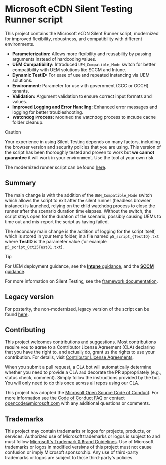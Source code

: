 # Microsoft eCDN Silent Testing Runner script

This project contains the Microsoft eCDN Silent Runner script, modernized for improved flexibility, robustness, and compatibility with different environments.

- **Parameterization:** Allows more flexibility and reusability by passing arguments instead of hardcoding values.
- **UEM Compatibility:** Introduced `UEM_Compatible_Mode` switch for better compatibility with UEM solutions like SCCM and Intune.
- **Dynamic TestID:** For ease of use and repeated instancing via UEM solutions.
- **Environment:** Parameter for use with government (GCC or GCCH) tenants.
- **Validation:** Argument validation to ensure correct input formats and values.
- **Improved Logging and Error Handling:** Enhanced error messages and logging for better troubleshooting.
- **Watchdog Process:** Modified the watchdog process to include cache folder cleanup.

> [!CAUTION]
> Your experience in using Silent Testing depends on many factors, including the browser version and security policies that you are using. This version of the script has been thoroughly tested and proven to work but **we cannot guarantee** it will work in your environment. Use the tool at your own risk.

The modernized runner script can be found [here](./silent-tester-runner-windows.ps1).

## Summary

The main change is with the addition of the `UEM_Compatible_Mode` switch which allows the script to exit after the silent runner (headless browser instance) is launched, relying on the child watchdog process to close the runner after the scenario duration time elapses.
Without the switch, the script stays open for the duration of the scenario, possibly causing UEMs to time out and mis-report the script as having failed.

The secondary main change is the addition of logging for the script itself, which is stored in your temp folder, in a file named `p5_script_{TestID}.txt` where **TestID** is the parameter value (for example `p5_script_Oct25Test01.txt`).

> [!TIP]
> For UEM deployment guidance, see the [**Intune** guidance](./intune/readme.md), and the [**SCCM** guidance](./sccm/readme.md).

For more information on Silent Testing, see the [framework documentation](https://learn.microsoft.com/ecdn/technical-documentation/silent-testing-framework).

## Legacy version

For posterity, the non-modernized, legacy version of the script can be found [here](./original/readme.md).

## Contributing

This project welcomes contributions and suggestions.  Most contributions require you to agree to a
Contributor License Agreement (CLA) declaring that you have the right to, and actually do, grant us
the rights to use your contribution. For details, visit [Contributor License Agreements](https://cla.opensource.microsoft.com).

When you submit a pull request, a CLA bot will automatically determine whether you need to provide
a CLA and decorate the PR appropriately (e.g., status check, comment). Simply follow the instructions
provided by the bot. You will only need to do this once across all repos using our CLA.

This project has adopted the [Microsoft Open Source Code of Conduct](https://opensource.microsoft.com/codeofconduct/).
For more information see the [Code of Conduct FAQ](https://opensource.microsoft.com/codeofconduct/faq/) or
contact [opencode@microsoft.com](mailto:opencode@microsoft.com) with any additional questions or comments.

## Trademarks

This project may contain trademarks or logos for projects, products, or services. Authorized use of Microsoft
trademarks or logos is subject to and must follow
[Microsoft's Trademark & Brand Guidelines](https://www.microsoft.com/legal/intellectualproperty/trademarks/usage/general).
Use of Microsoft trademarks or logos in modified versions of this project must not cause confusion or imply Microsoft sponsorship.
Any use of third-party trademarks or logos are subject to those third-party's policies.
